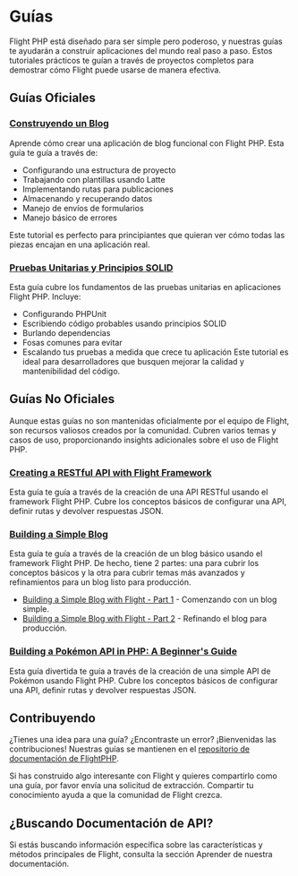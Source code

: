 # Guías

Flight PHP está diseñado para ser simple pero poderoso, y nuestras guías te ayudarán a construir aplicaciones del mundo real paso a paso. Estos tutoriales prácticos te guían a través de proyectos completos para demostrar cómo Flight puede usarse de manera efectiva.

## Guías Oficiales

### [Construyendo un Blog](/guides/blog)
Aprende cómo crear una aplicación de blog funcional con Flight PHP. Esta guía te guía a través de:
- Configurando una estructura de proyecto
- Trabajando con plantillas usando Latte
- Implementando rutas para publicaciones
- Almacenando y recuperando datos
- Manejo de envíos de formularios
- Manejo básico de errores

Este tutorial es perfecto para principiantes que quieran ver cómo todas las piezas encajan en una aplicación real.

### [Pruebas Unitarias y Principios SOLID](/guides/unit-testing)

Esta guía cubre los fundamentos de las pruebas unitarias en aplicaciones Flight PHP. Incluye:
- Configurando PHPUnit
- Escribiendo código probables usando principios SOLID
- Burlando dependencias
- Fosas comunes para evitar
- Escalando tus pruebas a medida que crece tu aplicación
Este tutorial es ideal para desarrolladores que busquen mejorar la calidad y mantenibilidad del código.

## Guías No Oficiales

Aunque estas guías no son mantenidas oficialmente por el equipo de Flight, son recursos valiosos creados por la comunidad. Cubren varios temas y casos de uso, proporcionando insights adicionales sobre el uso de Flight PHP.

### [Creating a RESTful API with Flight Framework](https://dev.to/n0nag0n/creating-a-restful-api-with-flight-framework-56lj)

Esta guía te guía a través de la creación de una API RESTful usando el framework Flight PHP. Cubre los conceptos básicos de configurar una API, definir rutas y devolver respuestas JSON.

### [Building a Simple Blog](https://dev.to/n0nag0n/building-a-simple-blog-with-flight-part-1-4ap8)

Esta guía te guía a través de la creación de un blog básico usando el framework Flight PHP. De hecho, tiene 2 partes: una para cubrir los conceptos básicos y la otra para cubrir temas más avanzados y refinamientos para un blog listo para producción.

- [Building a Simple Blog with Flight - Part 1](https://dev.to/n0nag0n/building-a-simple-blog-with-flight-part-1-4ap8) - Comenzando con un blog simple.
- [Building a Simple Blog with Flight - Part 2](https://dev.to/n0nag0n/building-a-simple-blog-with-flight-part-2-5acb) - Refinando el blog para producción.

### [Building a Pokémon API in PHP: A Beginner's Guide](https://dev.to/n0nag0n/building-a-pokemon-api-in-php-a-beginners-guide-3an8)

Esta guía divertida te guía a través de la creación de una simple API de Pokémon usando Flight PHP. Cubre los conceptos básicos de configurar una API, definir rutas y devolver respuestas JSON.

## Contribuyendo

¿Tienes una idea para una guía? ¿Encontraste un error? ¡Bienvenidas las contribuciones! Nuestras guías se mantienen en el [repositorio de documentación de FlightPHP](https://github.com/flightphp/docs).

Si has construido algo interesante con Flight y quieres compartirlo como una guía, por favor envía una solicitud de extracción. Compartir tu conocimiento ayuda a que la comunidad de Flight crezca.

## ¿Buscando Documentación de API?

Si estás buscando información específica sobre las características y métodos principales de Flight, consulta la sección Aprender de nuestra documentación.